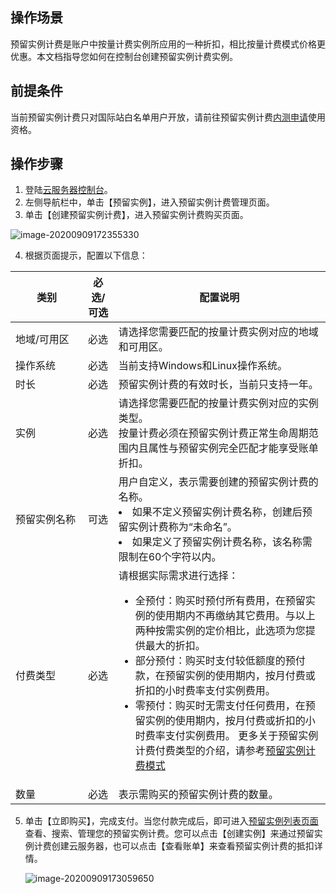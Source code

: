 ## 操作场景

预留实例计费是账户中按量计费实例所应用的一种折扣，相比按量计费模式价格更优惠。本文档指导您如何在控制台创建预留实例计费实例。

## 前提条件
当前预留实例计费只对国际站白名单用户开放，请前往预留实例计费[内测申请](https://intl.cloud.tencent.com/apply/p/bvrqmrrp5ns)使用资格。

## 操作步骤
1.	登陆[云服务器控制台](https://console.cloud.tencent.com/cvm/instance/index?rid=1)。
2.	左侧导航栏中，单击【预留实例】，进入预留实例计费管理页面。
3.	单击【创建预留实例计费】，进入预留实例计费购买页面。

![image-20200909172355330](https://main.qcloudimg.com/raw/f604c27f8faeded74797d78d66ada9c2.png)

4. 根据页面提示，配置以下信息：

| <div style="width:100px">类别</div>         | 必选/可选 | 配置说明                                |
| ------------------ | --------- | ------------------------------------------------------------ |
| 地域/可用区 | 必选      | 请选择您需要匹配的按量计费实例对应的地域和可用区。           |
| 操作系统     | 必选      | 当前支持Windows和Linux操作系统。                                    |
| 时长         | 必选      | 预留实例计费的有效时长，当前只支持一年。                     |
| 实例         | 必选      | 请选择您需要匹配的按量计费实例对应的实例类型。</br>  按量计费必须在预留实例计费正常生命周期范围内且属性与预留实例完全匹配才能享受账单折扣。 |
| 预留实例名称 | 可选      | 用户自定义，表示需要创建的预留实例计费的名称。 <li> 如果不定义预留实例计费名称，创建后预留实例计费称为“未命名”。</li>  <li>  如果定义了预留实例计费名称，该名称需限制在60个字符以内。</li> |
| 付费类型     | 必选      | 请根据实际需求进行选择：</br> <ul><li>全预付：购买时预付所有费用，在预留实例的使用期内不再缴纳其它费用。与以上两种按需实例的定价相比，此选项为您提供最大的折扣。</li><li>部分预付：购买时支付较低额度的预付款，在预留实例的使用期内，按月付费或折扣的小时费率支付实例费用。</li> <li>零预付：购买时无需支付任何费用，在预留实例的使用期内，按月付费或折扣的小时费率支付实例费用。  更多关于预留实例计费付费类型的介绍，请参考[预留实例计费模式](https://intl.cloud.tencent.com/document/product/213/37070)</li> </ul>|
| 数量         | 必选      | 表示需购买的预留实例计费的数量。                             |


5. 单击【立即购买】，完成支付。当您付款完成后，即可进入[预留实例列表页面](https://console.cloud.tencent.com/cvm/reservedinstances/) 查看、搜索、管理您的预留实例计费。您可以点击【创建实例】来通过预留实例计费创建云服务器，也可以点击【查看账单】来查看预留实例计费的抵扣详情。

   ![image-20200909173059650](https://main.qcloudimg.com/raw/86912bb5b8ceabbb071fbb6cfa06cadf.png)

